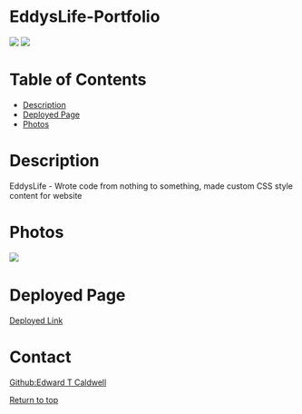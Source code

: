 # EddysLife-Portfolio
![](https://img.shields.io/badge/HTML5-orange.svg)
![](https://img.shields.io/badge/CSS-blue.svg)



# Table of Contents
* [Description](#description)
* [Deployed Page](#deployed-page)
* [Photos](#photos)

# Description

EddysLife - Wrote code from nothing to something, made custom CSS style content for website

# Photos
<img src="./assests/images/Screenshot%20(6).png"/>
<img src=""/>

# Deployed Page
<a href="">Deployed Link</a> 
 
# Contact
<a href="https://github.com/eDDyBoWbOw">Github:Edward T Caldwell</a><br>

[Return to top](#EddysLife)